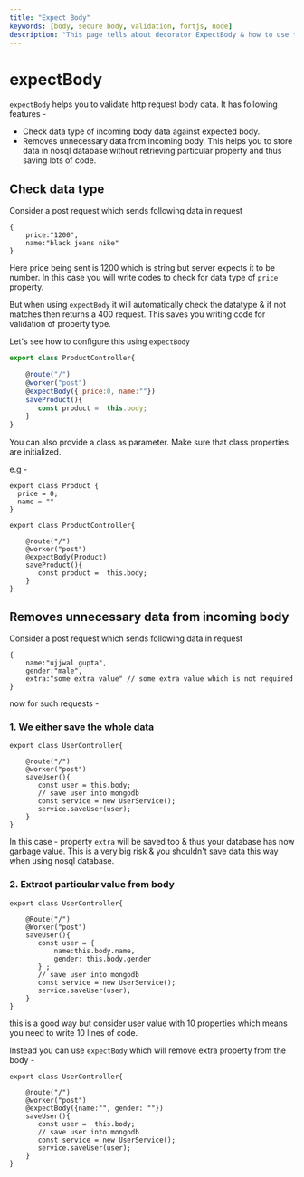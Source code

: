 ```yaml
---
title: "Expect Body"
keywords: [body, secure body, validation, fortjs, node]
description: "This page tells about decorator ExpectBody & how to use this."
---
```


# expectBody

`expectBody` helps you to validate http request body data. It has following features -

* Check data type of incoming body data against expected body.
* Removes unnecessary data from incoming body. This helps you to store data in nosql database without retrieving particular property and thus saving lots of code.

## Check data type
Consider a post request which sends following data in request 

```
{
    price:"1200",
    name:"black jeans nike"
}
```

Here price being sent is 1200 which is string but server expects it to be number. In this case you will write codes to check for data type of `price` property. 

But when using `expectBody` it will automatically check the datatype & if not matches then returns a 400 request. This saves you writing code for validation of property type.

Let's see how to configure this using `expectBody`

```javascript
export class ProductController{

    @route("/")
    @worker("post")
    @expectBody({ price:0, name:""})
    saveProduct(){
       const product =  this.body;
    }
}
```

You can also provide a class as parameter. Make sure that class properties are initialized.

e.g - 

```
export class Product {
  price = 0;
  name = ""
}

export class ProductController{

    @route("/")
    @worker("post")
    @expectBody(Product)
    saveProduct(){
       const product =  this.body;
    }
}
```
## Removes unnecessary data from incoming body

Consider a post request which sends following data in request 

```
{
    name:"ujjwal gupta",
    gender:"male",
    extra:"some extra value" // some extra value which is not required
}
```

now for such requests -

### 1. We either save the whole data

```
export class UserController{

    @route("/")
    @worker("post")
    saveUser(){
       const user = this.body;
       // save user into mongodb
       const service = new UserService();
       service.saveUser(user);
    }
}
```

In this case - property `extra` will be saved too & thus your database has now garbage value. This is a very big risk & you shouldn't save data this way when using nosql database.

### 2. Extract particular value from body

```
export class UserController{

    @Route("/")
    @Worker("post")
    saveUser(){
       const user = {
           name:this.body.name,
           gender: this.body.gender
       } ;
       // save user into mongodb
       const service = new UserService();
       service.saveUser(user);
    }
}
```

this is a good way but consider user value with 10 properties which means you need to write 10 lines of code.

Instead you can use `expectBody` which will remove extra property from the body -

```
export class UserController{

    @route("/")
    @worker("post")
    @expectBody({name:"", gender: ""})
    saveUser(){
       const user =  this.body;
       // save user into mongodb
       const service = new UserService();
       service.saveUser(user);
    }
}
```
